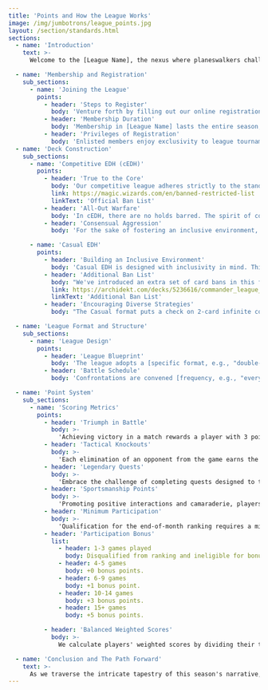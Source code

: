 ```yaml
---
title: 'Points and How the League Works'
image: /img/jumbotrons/league_points.jpg
layout: /section/standards.html
sections:
  - name: 'Introduction'
    text: >-
      Welcome to the [League Name], the nexus where planeswalkers challenge their mettle and bonds of camaraderie are forged. Dive deep into the mechanics of our league, the structure that guides our games, and the point system that rewards strategic prowess and creativity alike.

  - name: 'Membership and Registration'
    sub_sections:
      - name: 'Joining the League'
        points:
          - header: 'Steps to Register'
            body: 'Venture forth by filling out our online registration form, indicating your deck theme, and remitting the membership fee.'
          - header: 'Membership Duration'
            body: 'Membership in [League Name] lasts the entire season, ensuring a saga of uninterrupted duels and continuous chances to ascend the leaderboards.'
          - header: 'Privileges of Registration'
            body: 'Enlisted members enjoy exclusivity to league tournaments, a quest for the championship title, and tantalizing rewards.'
  - name: 'Deck Construction'
    sub_sections:
      - name: 'Competitive EDH (cEDH)'
        points:
          - header: 'True to the Core'
            body: 'Our competitive league adheres strictly to the standard Commander rules and ban list, ensuring a gameplay experience that is both challenging and pure.'
            link: https://magic.wizards.com/en/banned-restricted-list
            linkText: 'Official Ban List'
          - header: 'All-Out Warfare'
            body: 'In cEDH, there are no holds barred. The spirit of competition reigns supreme, meaning players can unleash their most optimized and fierce decks without reservation. Every strategy, tactic, and card that fits within the official rulebook is fair game.'
          - header: 'Consensual Aggression'
            body: 'For the sake of fostering an inclusive environment, cEDH decks should only face off against other cEDH decks, unless all players involved agree to mix the formats.'

      - name: 'Casual EDH'
        points:
          - header: 'Building an Inclusive Environment'
            body: 'Casual EDH is designed with inclusivity in mind. This is the arena where both newcomers to the game and seasoned veterans seeking a more relaxed gameplay environment come together. The aim here is fun, exploration, and camaraderie.'
          - header: 'Additional Ban List'
            body: "We've introduced an extra set of card bans in this format. This isn't about stifling creativity but ensuring that all participants can have a genuinely enjoyable experience. Cards that grant excessive advantages, create high consistency, or are deemed 'fun spoilers' find a place on this list."
            link: https://archidekt.com/decks/5236616/commander_league_banlist
            linkText: 'Additional Ban List'
          - header: 'Encouraging Diverse Strategies'
            body: "The Casual format puts a check on 2-card infinite combos, ensuring that gameplay isn't abruptly cut short and providing room for varied strategies to flourish. However, loops that necessitate three or more cards are considered fair play, offering players a creative challenge to craft and counter such synergies."

  - name: 'League Format and Structure'
    sub_sections:
      - name: 'League Design'
        points:
          - header: 'League Blueprint'
            body: 'The league adopts a [specific format, e.g., "double-elimination"] design, guaranteeing all contestants multiple opportunities to demonstrate their skill.'
          - header: 'Battle Schedule'
            body: 'Confrontations are convened [frequency, e.g., "every weekend"], offering planeswalkers consistent dueling grounds to earn points and shift rankings.'

  - name: 'Point System'
    sub_sections:
      - name: 'Scoring Metrics'
        points:
          - header: 'Triumph in Battle'
            body: >-
              'Achieving victory in a match rewards a player with 3 points. Emerging as the last Planeswalker standing demonstrates strategic prowess and earns a substantial point boost.'
          - header: 'Tactical Knockouts'
            body: >-
              'Each elimination of an opponent from the game earns the responsible player 1 point. Demonstrating skill in vanquishing adversaries shapes the game's outcome and garners recognition.'
          - header: 'Legendary Quests'
            body: >-
              'Embrace the challenge of completing quests designed to test your strategic versatility. For each completed quest, players are awarded 1 point, unless specified otherwise. Each player can earn up to 12 quest points per month.'
          - header: 'Sportsmanship Points'
            body: >-
              'Promoting positive interactions and camaraderie, players have the opportunity to distribute 2 Good Sportsmanship points to fellow participants after each game.'
          - header: 'Minimum Participation'
            body: >-
              'Qualification for the end-of-month ranking requires a minimum number of games played. This criterion ensures that all ranked participants have been actively engaged in the league.'
          - header: 'Participation Bonus'
            list:
              - header: 1-3 games played
                body: Disqualified from ranking and ineligible for bonus.
              - header: 4-5 games
                body: +0 bonus points.
              - header: 6-9 games
                body: +1 bonus point.
              - header: 10-14 games
                body: +3 bonus points.
              - header: 15+ games
                body: +5 bonus points.

          - header: 'Balanced Weighted Scores'
            body: >-
              We calculate players' weighted scores by dividing their total points for the month by the number of games they've participated in. This ensures fairness and accounts for varying levels of engagement and points awarded through quests.

  - name: 'Conclusion and The Path Forward'
    text: >-
      As we traverse the intricate tapestry of this season's narrative, our unwavering commitment is to ensure an experience that's both gratifying and inclusive. Anticipate enthralling events on the horizon, and remember: it's not solely about the accumulation of points; it's the chronicle we inscribe and the fraternity we nurture.
---
```

